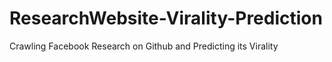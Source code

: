 # ResearchWebsite-Virality-Prediction
Crawling Facebook Research on Github and Predicting its Virality
